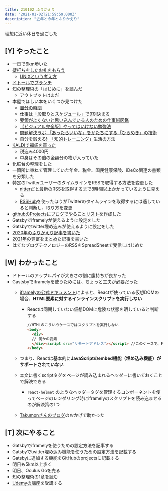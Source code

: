 ```yaml
---
title: 210102 ふりかえり
date: "2021-01-02T21:59:59.000Z"
description: "去年と今年とふりかえり"
---
```


理想に近い休日を過ごした

## [Y] やったこと

- 一日で6km歩いた
- [壁打ちをしたお礼をもらう](https://twitter.com/camomile_cafe/status/1345173403297140739)
  - [UNIXという考え方](https://www.ohmsha.co.jp/book/9784274064067/)
- [ドトールでブランチ](https://twitter.com/camomile_cafe/status/1345182990284935168)
- 知の整理術の「はじめに」を読んだ
  - アウトプットはまだ
- 本屋でほしい本をいくつか見つけた
  - [自分の時間](https://www.amazon.co.jp/dp/4837957641)
  - [仕事は「段取りとスケジュール」で9割決まる](https://www.amazon.co.jp/dp/4756920047)
  - [要領がよくないと思い込んでいる人のための仕事術図鑑](https://www.amazon.co.jp/dp/4801400744)
  - [【ビジュアル完全版】やってはいけない勉強法](https://www.amazon.co.jp/dp/4866631279)
  - [問題解決ラボ 「あったらいいな」をかたちにする「ひらめき」の技術](https://www.amazon.co.jp/dp/4532199689)
  - [自分を鍛える!: 「知的トレーニング」生活の方法](https://www.amazon.co.jp/dp/4837957730)
- [KALDIで福袋を買った](https://twitter.com/camomile_cafe/status/1345202260700090368)
  - 税込み4000円
  - 中身はその倍の金額分の物が入っていた
- 化粧台の整理をした
- 一箇所に束ねて管理していた年金、税金、国民健康保険、iDeCo関連の書類を分類した
- 特定のTwitterユーザーのタイムラインをRSSで取得する方法を変更した
  - [nitter](https://nitter.net/)だと最新のRSSを取得するまで8時間以上かかっているように見える
  - [RSSHub](https://docs.rsshub.app/en/)を使ったほうがTwitterのタイムラインを取得するには適していると判断し、取り方を変更
- [githubのProjectsにブログでやることリストを作成した](https://github.com/LeeDDHH/blog/projects/1)
- Gatsbyでiframelyが使えるように設定をした
- Gatsbyでtwitter埋め込みが使えるように設定をした
- [2020年のふりかえり記事を書いた](https://expfrom.me/2020-review/)
- [2021年の豊富をまとめた記事を書いた](https://expfrom.me/2021-new-goal/)
- はてなブログテクノロジーのRSSをSpreadSheetで受信しはじめた

## [W] わかったこと

- ドトールのアップルパイが大きさの割に腹持ちが良かった
- Gastsbyでiframelyを使うためには、ちょっと工夫が必要だった
  - [iframelyの公式ドキュメント](https://iframely.com/docs/reactjs)によると、Reactが使っている仮想DOMの場合、**HTML要素に対するインラインスクリプトを実行しない**
      - Reactは同期していない仮想DOMに危険な状態を晒していると判断する
  
        ```HTML
        //HTMLのこういうケースではスクリプトを実行しない
        <body>
          <div>
          // 何かの要素
          </div><script src="リモートアドレス"></script> //このケースで、Reactは実行しない
        </body>
        ```

  - つまり、Reactは基本的に**JavaScriptのembed機能（埋め込み機能）がサポートされていない**
  - 本文に書くscriptタグをページが読み込まれるヘッダーに書いておくことで解決できる
      - `react-helmet` のようなヘッダータグを管理するコンポーネントを使ってページのレンダリング時にiframelyのスクリプトを読み込ませるのが解決策の1つ
  - [Takumonさんのブログ](https://takumon.com/iframely)のおかげで助かった

## [T] 次にやること

- Gatsbyでiframelyを使うための設定方法を記事する
- Gatsbyでtwitter埋め込み機能を使うための設定方法を記載する
- Gatsbyに追加する機能をGitHubのprojectsに記載する
- 明日も5km以上歩く
- 明日、Oculus Goを売る
- 知の整理術の1章を読む
- [Udemyの講座](https://www.udemy.com/course/adobe-photoshop-cc-essentials-training-course/)を受講する
